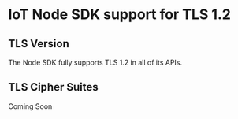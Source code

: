 # IoT Node SDK support for TLS 1.2

## TLS Version

The Node SDK fully supports TLS 1.2 in all of its APIs.

## TLS Cipher Suites

Coming Soon
